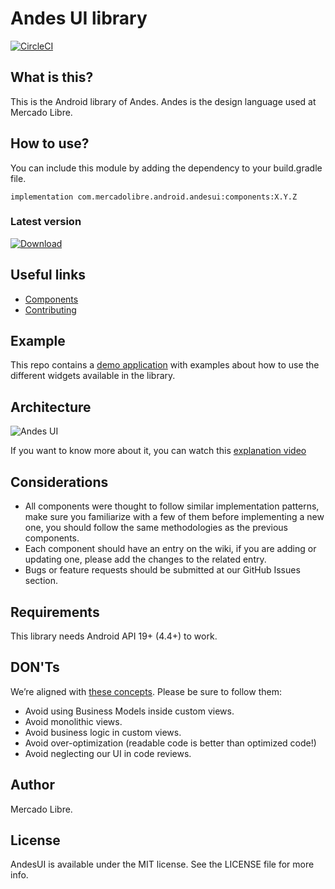 # Andes UI library
[![CircleCI](https://circleci.com/gh/mercadolibre/fury_andesui-android/tree/develop.svg?style=svg&circle-token=8e02fdc4da02d2d807c6ebf81b15a49a25d3ebbe)](https://github.com/mercadolibre/fury_andesui-android)

## What is this?

This is the Android library of Andes.
Andes is the design language used at Mercado Libre.

## How to use?

You can include this module by adding the dependency to your build.gradle file.

```
implementation com.mercadolibre.android.andesui:components:X.Y.Z
```

### Latest version
[ ![Download](https://api.bintray.com/packages/mercadolibre/android-public/com.mercadolibre.android.andesui.components/images/download.svg?version=1.0.0) ](https://bintray.com/mercadolibre/android-public/com.mercadolibre.android.andesui.components/1.0.0/link)

## Useful links

* [Components](https://github.com/mercadolibre/fury_andesui-android/wiki#components)
* [Contributing](https://github.com/mercadolibre/fury_andesui-android/blob/develop/CONTRIBUTING.md)

## Example

This repo contains a [demo application](https://github.com/mercadolibre/fury_andesui-android/tree/develop/demoapp) with examples about how to use the different widgets available in the library.

## Architecture

![Andes UI](https://user-images.githubusercontent.com/51792499/72842980-60714700-3c78-11ea-86bd-83281b1f6bcf.png)

If you want to know more about it, you can watch this [explanation video](https://drive.google.com/file/d/1a8KBwlILW-JOnrO8cEGuQ7CNYSORJg4A/view)

## Considerations

* All components were thought to follow similar implementation patterns, make sure you familiarize with a few of them before implementing a new one, you should follow the same methodologies as the previous components.
* Each component should have an entry on the wiki, if you are adding or updating one, please add the changes to the related entry.
* Bugs or feature requests should be submitted at our GitHub Issues section.

## Requirements

This library needs Android API 19+ (4.4+) to work.

## DON'Ts

We’re aligned with [these concepts](https://proandroiddev.com/how-to-maximize-androids-ui-reusability-5-common-mistakes-cb2571216a9f). Please be sure to follow them:
* Avoid using Business Models inside custom views.
* Avoid monolithic views.
* Avoid business logic in custom views.
* Avoid over-optimization (readable code is better than optimized code!)
* Avoid neglecting our UI in code reviews.


## Author

Mercado Libre.

## License

AndesUI is available under the MIT license. See the LICENSE file for more info.

